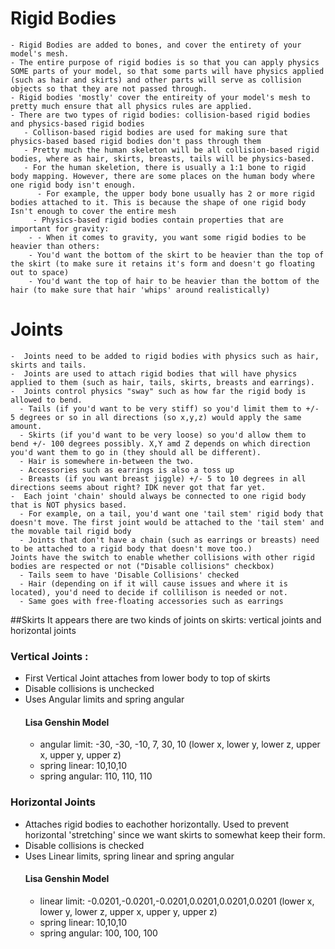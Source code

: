# Rigid Bodies
	- Rigid Bodies are added to bones, and cover the entirety of your model's mesh.
	- The entire purpose of rigid bodies is so that you can apply physics SOME parts of your model, so that some parts will have physics applied (such as hair and skirts) and other parts will serve as collision objects so that they are not passed through.
	- Rigid bodies 'mostly' cover the entireity of your model's mesh to pretty much ensure that all physics rules are applied. 
	- There are two types of rigid bodies: collision-based rigid bodies and physics-based rigid bodies
	   - Collison-based rigid bodies are used for making sure that physics-based based rigid bodies don't pass through them
	   - Pretty much the human skeleton will be all collision-based rigid bodies, where as hair, skirts, breasts, tails will be physics-based.
	   - For the human skeletion, there is usually a 1:1 bone to rigid body mapping. However, there are some places on the human body where one rigid body isn't enough.
		  - For example, the upper body bone usually has 2 or more rigid bodies attached to it. This is because the shape of one rigid body Isn't enough to cover the entire mesh
		 - Physics-based rigid bodies contain properties that are important for gravity:
		- - When it comes to gravity, you want some rigid bodies to be heavier than others:
		- You'd want the bottom of the skirt to be heavier than the top of the skirt (to make sure it retains it's form and doesn't go floating out to space)
		- You'd want the top of hair to be heavier than the bottom of the hair (to make sure that hair 'whips' around realistically)



# Joints
    -  Joints need to be added to rigid bodies with physics such as hair, skirts and tails.
	-  Joints are used to attach rigid bodies that will have physics applied to them (such as hair, tails, skirts, breasts and earrings).
    -  Joints control physics "sway" such as how far the rigid body is allowed to bend.
      - Tails (if you'd want to be very stiff) so you'd limit them to +/- 5 degrees or so in all directions (so x,y,z) would apply the same amount.
	  - Skirts (if you'd want to be very loose) so you'd allow them to bend +/- 100 degrees possibly. X,Y amd Z depends on which direction you'd want them to go in (they should all be different).
	  - Hair is somewhere in-between the two.
	  - Accessories such as earrings is also a toss up
	  - Breasts (if you want breast jiggle) +/- 5 to 10 degrees in all directions seems about right? IDK never got that far yet.
	-  Each joint 'chain' should always be connected to one rigid body that is NOT physics based.
	  - For example, on a tail, you'd want one 'tail stem' rigid body that doesn't move. The first joint would be attached to the 'tail stem' and the movable tail rigid body
	  - Joints that don't have a chain (such as earrings or breasts) need to be attached to a rigid body that doesn't move too.)
    Joints have the switch to enable whether collisions with other rigid bodies are respected or not ("Disable collisions" checkbox)
	  - Tails seem to have 'Disable Collisions' checked
	  - Hair (depending on if it will cause issues and where it is located), you'd need to decide if collilison is needed or not.
	  - Same goes with free-floating accessories such as earrings


##Skirts
    It appears there are two kinds of joints on skirts: vertical joints and horizontal joints

### Vertical Joints :
   -  First Vertical Joint attaches from lower body to top of skirts
   -  Disable collisions is unchecked
   -  Uses Angular limits and spring angular
      #### Lisa Genshin Model
      - angular limit: -30, -30, -10, 7, 30, 10 (lower x, lower y, lower z, upper x, upper y, upper z)
	  - spring linear: 10,10,10
	  - spring angular: 110, 110, 110

### Horizontal Joints
   - Attaches rigid bodies to eachother horizontally. Used to prevent horizontal 'stretching' since we want skirts to somewhat keep their form.
   - Disable collisions is checked
   - Uses Linear limits, spring linear and spring angular
      #### Lisa Genshin Model
	  - linear limit: -0.0201,-0.0201,-0.0201,0.0201,0.0201,0.0201 (lower x, lower y, lower z, upper x, upper y, upper z)
	  - spring linear: 10,10,10
	  - spring angular: 100, 100, 100




